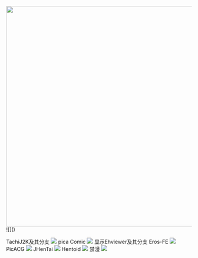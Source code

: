 <img src="https://cdn.jsdelivr.net/gh/baib-web/img/ahegao.jpg" align = “middle” width="600" />
![]()

TachiJ2K及其分支
![](https://cdn.jsdelivr.net/gh/baib-web/img/TachiyomiJ2K%E5%9B%BE%E6%A0%87.png)
pica Comic
![](https://cdn.jsdelivr.net/gh/baib-web/img/pica%20Comic.png)
显示Ehviewer及其分支
Eros-FE
![](https://cdn.jsdelivr.net/gh/baib-web/img/Eros-FE.png)
PicACG
![](https://cdn.jsdelivr.net/gh/baib-web/img/PicACG.png)
JHenTai
![](https://cdn.jsdelivr.net/gh/baib-web/img/JHenTai.png)
Hentoid
![](https://cdn.jsdelivr.net/gh/baib-web/img/Hentoid.png)
禁漫
![](https://cdn.jsdelivr.net/gh/baib-web/img/%E7%A6%81%E6%BC%AB%E5%A4%A9%E5%A0%82icon.png)